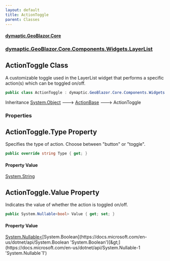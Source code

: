 ```yaml
---
layout: default
title: ActionToggle
parent: Classes
---
```

#### [dymaptic.GeoBlazor.Core](index.html 'index')
### [dymaptic.GeoBlazor.Core.Components.Widgets.LayerList](index.html#dymaptic.GeoBlazor.Core.Components.Widgets.LayerList 'dymaptic.GeoBlazor.Core.Components.Widgets.LayerList')

## ActionToggle Class

A customizable toggle used in the LayerList widget that performs a specific action(s) which can be toggled on/off.

```csharp
public class ActionToggle : dymaptic.GeoBlazor.Core.Components.Widgets.LayerList.ActionBase
```

Inheritance [System.Object](https://docs.microsoft.com/en-us/dotnet/api/System.Object 'System.Object') &#129106; [ActionBase](dymaptic.GeoBlazor.Core.Components.Widgets.LayerList.ActionBase.html 'dymaptic.GeoBlazor.Core.Components.Widgets.LayerList.ActionBase') &#129106; ActionToggle
### Properties

<a name='dymaptic.GeoBlazor.Core.Components.Widgets.LayerList.ActionToggle.Type'></a>

## ActionToggle.Type Property

Specifies the type of action. Choose between "button" or "toggle".

```csharp
public override string Type { get; }
```

#### Property Value
[System.String](https://docs.microsoft.com/en-us/dotnet/api/System.String 'System.String')

<a name='dymaptic.GeoBlazor.Core.Components.Widgets.LayerList.ActionToggle.Value'></a>

## ActionToggle.Value Property

Indicates the value of whether the action is toggled on/off.

```csharp
public System.Nullable<bool> Value { get; set; }
```

#### Property Value
[System.Nullable&lt;](https://docs.microsoft.com/en-us/dotnet/api/System.Nullable-1 'System.Nullable`1')[System.Boolean](https://docs.microsoft.com/en-us/dotnet/api/System.Boolean 'System.Boolean')[&gt;](https://docs.microsoft.com/en-us/dotnet/api/System.Nullable-1 'System.Nullable`1')
